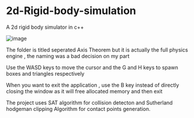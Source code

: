 # 2d-Rigid-body-simulation
A 2d rigid body simulator in c++

![image](https://github.com/user-attachments/assets/8035f733-f17a-4b41-b330-cd2173453731)



The folder is titled seperated Axis Theorem but it is actually the full physics engine , the naming was a bad decision on my part

Use the WASD keys to move the cursor and the G and H keys to spawn boxes and triangles respectively

When you want to exit the application , use the B key instead of directly closing the window as it will free allocated memory and then exit 

The project uses SAT algorithm for collision detecton and Sutherland hodgeman clipping Algorithm for contact points generation.
